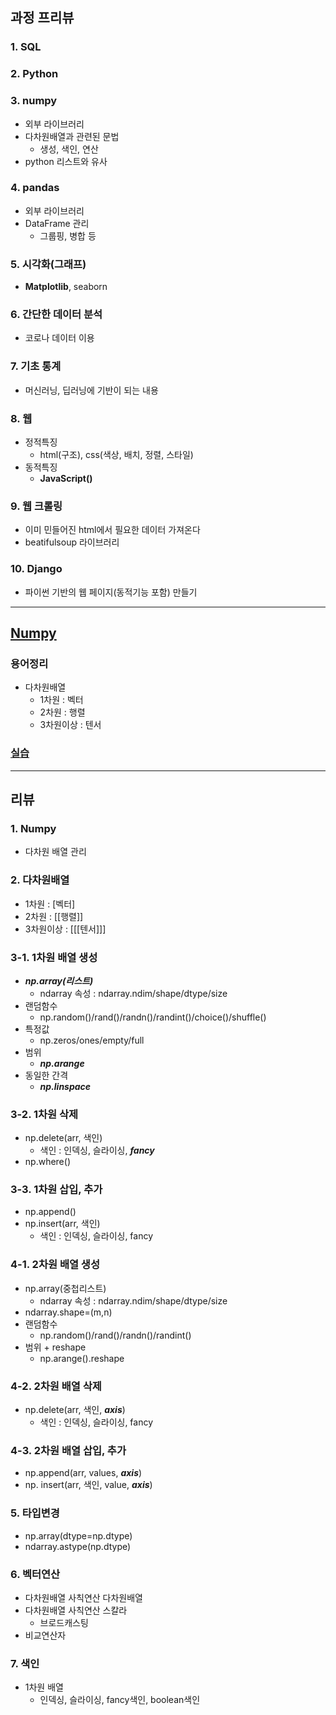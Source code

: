 ## 과정 프리뷰

### 1. SQL

### 2. Python

### 3. numpy
- 외부 라이브러리
- 다차원배열과 관련된 문법
    - 생성, 색인, 연산
- python 리스트와 유사

### 4. pandas
- 외부 라이브러리
- DataFrame 관리
    - 그룹핑, 병합 등

### 5. 시각화(그래프)
- **Matplotlib**, seaborn 

### 6. 간단한 데이터 분석
- 코로나 데이터 이용

### 7. 기초 통계
- 머신러닝, 딥러닝에 기반이 되는 내용

### 8. 웹
- 정적특징
    - html(구조), css(색상, 배치, 정렬, 스타일)
- 동적특징
    - **JavaScript()**

### 9. 웹 크롤링
- 이미 민들어진 html에서 필요한 데이터 가져온다
- beatifulsoup 라이브러리

### 10. Django
- 파이썬 기반의 웹 페이지(동적기능 포함) 만들기

---

## [Numpy](https://numpy.org/devdocs/reference/index.html)

### 용어정리
- 다차원배열
    - 1차원 : 벡터
    - 2차원 : 행렬
    - 3차원이상 : 텐서

### [실습](./)

---

## 리뷰
###  1. Numpy  
- 다차원 배열 관리

### 2. 다차원배열
- 1차원 : [벡터]
- 2차원 : [[행렬]]
- 3차원이상 : [[[텐서]]]

### 3-1. 1차원 배열 생성
- ***np.array(리스트)***  
    - ndarray 속성 : ndarray.ndim/shape/dtype/size  
- 랜덤함수  
    - np.random()/rand()/randn()/randint()/choice()/shuffle()
- 특정값  
    - np.zeros/ones/empty/full  
- 범위  
    - ***np.arange***  
- 동일한 간격  
    - ***np.linspace***

### 3-2. 1차원 삭제
- np.delete(arr, 색인)
    - 색인 : 인덱싱, 슬라이싱, ***fancy***
- np.where()

### 3-3. 1차원 삽입, 추가
- np.append()
- np.insert(arr, 색인)  
    - 색인 : 인덱싱, 슬라이싱, fancy 

### 4-1. 2차원 배열 생성
- np.array(중첩리스트)
    - ndarray 속성 : ndarray.ndim/shape/dtype/size  
- ndarray.shape=(m,n)
- 랜덤함수
    - np.random()/rand()/randn()/randint()
- 범위 + reshape
    - np.arange().reshape

### 4-2. 2차원 배열 삭제
- np.delete(arr, 색인, ***axis***)
    - 색인 : 인덱싱, 슬라이싱, fancy

### 4-3. 2차원 배열 삽입, 추가
- np.append(arr, values, ***axis***)
- np. insert(arr, 색인, value, ***axis***)

### 5. 타입변경
- np.array(dtype=np.dtype)
- ndarray.astype(np.dtype)

### 6. 벡터연산
- 다차원배열 사칙연산 다차원배열
- 다차원배열 사칙연산 스칼라
    - 브로드캐스팅
- 비교연산자

### 7. 색인
- 1차원 배열
    - 인덱싱, 슬라이싱, fancy색인, boolean색인